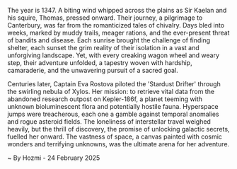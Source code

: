 
The year is 1347.  A biting wind whipped across the plains as Sir Kaelan and his squire, Thomas, pressed onward. Their journey, a pilgrimage to Canterbury, was far from the romanticized tales of chivalry.  Days bled into weeks, marked by muddy trails, meager rations, and the ever-present threat of bandits and disease.  Each sunrise brought the challenge of finding shelter, each sunset the grim reality of their isolation in a vast and unforgiving landscape.  Yet, with every creaking wagon wheel and weary step, their adventure unfolded, a tapestry woven with hardship, camaraderie, and the unwavering pursuit of a sacred goal.

Centuries later, Captain Eva Rostova piloted the 'Stardust Drifter' through the swirling nebula of Xylos. Her mission: to retrieve vital data from the abandoned research outpost on Kepler-186f, a planet teeming with unknown bioluminescent flora and potentially hostile fauna.  Hyperspace jumps were treacherous, each one a gamble against temporal anomalies and rogue asteroid fields.  The loneliness of interstellar travel weighed heavily, but the thrill of discovery, the promise of unlocking galactic secrets, fuelled her onward.  The vastness of space, a canvas painted with cosmic wonders and terrifying unknowns, was the ultimate arena for her adventure.

~ By Hozmi - 24 February 2025
